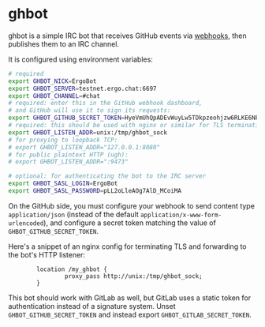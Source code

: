 ghbot
=====

ghbot is a simple IRC bot that receives GitHub events via [webhooks](https://docs.github.com/en/developers/webhooks-and-events/webhooks), then publishes them to an IRC channel.

It is configured using environment variables:

```bash
# required
export GHBOT_NICK=ErgoBot
export GHBOT_SERVER=testnet.ergo.chat:6697
export GHBOT_CHANNEL=#chat
# required: enter this in the GitHub webhook dashboard,
# and GitHub will use it to sign its requests:
export GHBOT_GITHUB_SECRET_TOKEN=HyeVmUhQpADEvWuyLw5TDkpzeohjzw6RLKE6NPveuCk
# required: this should be used with nginx or similar for TLS termination:
export GHBOT_LISTEN_ADDR=unix:/tmp/ghbot_sock
# for proxying to loopback TCP:
# export GHBOT_LISTEN_ADDR="127.0.0.1:8080"
# for public plaintext HTTP (ugh):
# export GHBOT_LISTEN_ADDR=":9473"

# optional: for authenticating the bot to the IRC server
export GHBOT_SASL_LOGIN=ErgoBot
export GHBOT_SASL_PASSWORD=pLL2oLleAOg7AlD_MCoiMA
```

On the GitHub side, you must configure your webhook to send content type `application/json` (instead of the default `application/x-www-form-urlencoded`), and configure a secret token matching the value of `GHBOT_GITHUB_SECRET_TOKEN`.

Here's a snippet of an nginx config for terminating TLS and forwarding to the bot's HTTP listener:

```nginx
        location /my_ghbot {
                proxy_pass http://unix:/tmp/ghbot_sock;
        }
```

This bot should work with GitLab as well, but GitLab uses a static token for authentication instead of a signature system. Unset `GHBOT_GITHUB_SECRET_TOKEN` and instead export `GHBOT_GITLAB_SECRET_TOKEN`.
